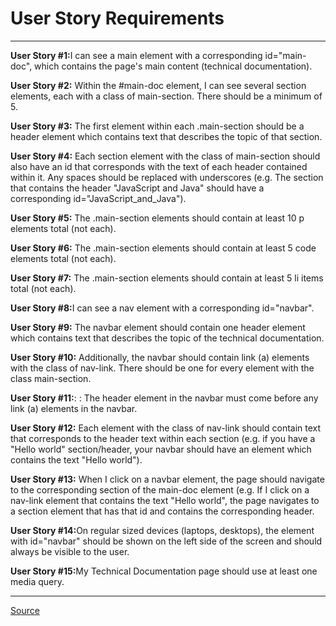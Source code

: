 <h1><b>User Story Requirements</b></h1>
<hr>


<b>User Story #1:</b>I can see a main element with a corresponding id="main-doc", which contains the page's main content (technical documentation).<br>

<b>User Story #2:</b> Within the #main-doc element, I can see several section elements, each with a class of main-section. There should be a minimum of 5.<br>

<b>User Story #3:</b> The first element within each .main-section should be a header element which contains text that describes the topic of that section.<br>

<b>User Story #4:</b> Each section element with the class of main-section should also have an id that corresponds with the text of each header contained within it. Any spaces should be replaced with underscores (e.g. The section that contains the header "JavaScript and Java" should have a corresponding id="JavaScript_and_Java").<br>

<b>User Story #5:</b> The .main-section elements should contain at least 10 p elements total (not each).<br>

<b>User Story #6:</b>  The .main-section elements should contain at least 5 code elements total (not each).<br>

<b>User Story #7:</b>  The .main-section elements should contain at least 5 li items total (not each).<br> 

<b>User Story #8:</b>I can see a nav element with a corresponding id="navbar".<br>

<b>User Story #9:</b> The navbar element should contain one header element which contains text that describes the topic of the technical documentation.<br>

<b>User Story #10:</b>  Additionally, the navbar should contain link (a) elements with the class of nav-link. There should be one for every element with the class main-section.<br>

<b>User Story #11:</b>: : The header element in the navbar must come before any link (a) elements in the navbar.<br>

<b>User Story #12:</b> Each element with the class of nav-link should contain text that corresponds to the header text within each section (e.g. if you have a "Hello world" section/header, your navbar should have an element which contains the text "Hello world").<br>

<b>User Story #13:</b> When I click on a navbar element, the page should navigate to the corresponding section of the main-doc element (e.g. If I click on a nav-link element that contains the text "Hello world", the page navigates to a section element that has that id and contains the corresponding header.<br>
<!-- Left -->
<b>User Story #14:</b>On regular sized devices (laptops, desktops), the element with id="navbar" should be shown on the left side of the screen and should always be visible to the user.<br>
<!-- left -->
<b>User Story #15:</b>My Technical Documentation page should use at least one media query.<br>






<hr>
<footer> <a href="https://www.freecodecamp.org/learn/responsive-web-design/responsive-web-design-projects/build-a-technical-documentation-page" target="_blank">Source</a>